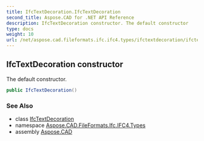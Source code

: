 ```yaml
---
title: IfcTextDecoration.IfcTextDecoration
second_title: Aspose.CAD for .NET API Reference
description: IfcTextDecoration constructor. The default constructor
type: docs
weight: 10
url: /net/aspose.cad.fileformats.ifc.ifc4.types/ifctextdecoration/ifctextdecoration/
---
```

## IfcTextDecoration constructor

The default constructor.

```csharp
public IfcTextDecoration()
```

### See Also

* class [IfcTextDecoration](../)
* namespace [Aspose.CAD.FileFormats.Ifc.IFC4.Types](../../ifctextdecoration/)
* assembly [Aspose.CAD](../../../)


